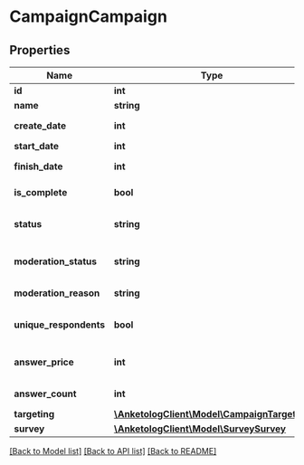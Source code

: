 # CampaignCampaign

## Properties
Name | Type | Description | Notes
------------ | ------------- | ------------- | -------------
**id** | **int** | ID | 
**name** | **string** | Название | 
**create_date** | **int** | Дата создания | 
**start_date** | **int** | Дата запуска | [optional] 
**finish_date** | **int** | Дата завершения | [optional] 
**is_complete** | **bool** | Кампания завершена | 
**status** | **string** | Статус кампании | [default to 'waiting']
**moderation_status** | **string** | Статус модерации | [default to 'pending']
**moderation_reason** | **string** | Комментарий модератора | 
**unique_respondents** | **bool** | Исключить повторные ответы | 
**answer_price** | **int** | Стоимость одного ответа | 
**answer_count** | **int** | Количество ответов | 
**targeting** | [**\AnketologClient\Model\CampaignTargeting**](CampaignTargeting.md) |  | 
**survey** | [**\AnketologClient\Model\SurveySurvey**](SurveySurvey.md) |  | 

[[Back to Model list]](../README.md#documentation-for-models) [[Back to API list]](../README.md#documentation-for-api-endpoints) [[Back to README]](../README.md)


